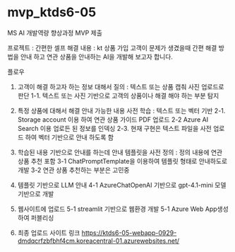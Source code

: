 # mvp_ktds6-05
MS AI 개발역량 향상과정 MVP 제출

프로젝트 : 간편한 셀프 해결
내용 : kt 상품 가입 고객이 문제가 생겼을때 간편 해결 방법을 안내 하고 연관 상품을 안내하는 AI을 개발해 보고자 합니다.

플로우
1. 고객이 해결 하고자 하는 정보 대해서 질의 : 텍스트 또는 상품 캡춰 사진 업로드로 판단
  1-1. 텍스트 또는 사진 기반으로 고객의 상품이나 해결 해야 하는 부분 탐지
2. 특정 상품에 대해서 해결 안내 가능한 내용 사전 학습 : 텍스트 또는 벡터 기반
  2-1. Storage account 이용 하여 연관 상품 가이드 PDF 업로드
  2-2 Azure AI Search 이용 업로든 된 정보를 인덱싱
  2-3. 현재 구현은 텍스트 파일을 사전 업로드 하여 벡터 기반으로 안내 하도록 함   
3. 학습된 내용 기반으로 안내를 하는데 안내 템플릿을 사전 정의 : 정의 내용에 연관 상품 추천 포함
  3-1 ChatPromptTemplate을 이용하여 템플릿 형태로 안내하도로 개발
  3-2 연관 상품 추천하는 부분은 고민중
4. 템플릿 기반으로 LLM 안내
  4-1 AzureChatOpenAI 기반으로 gpt-4.1-mini 모델기반으로 개발
5. 웹사이트에 업로드
  5-1 streamlit 기반으로 웹환경 개발
  5-1 Azure Web App생성하여 퍼블리싱

6. 최종 업로드 사이트 링크
https://ktds6-05-webapp-0929-dmdqcrfzbfbhf4cm.koreacentral-01.azurewebsites.net/

